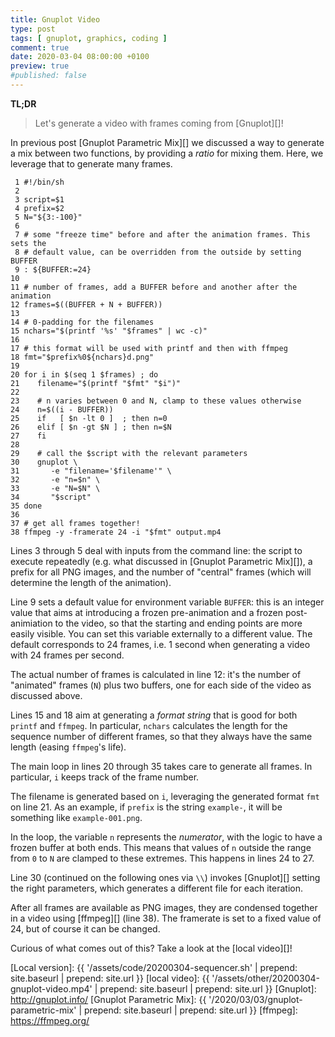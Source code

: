 ```yaml
---
title: Gnuplot Video
type: post
tags: [ gnuplot, graphics, coding ]
comment: true
date: 2020-03-04 08:00:00 +0100
preview: true
#published: false
---
```


**TL;DR**

> Let's generate a video with frames coming from [Gnuplot][]!

In previous post [Gnuplot Parametric Mix][] we discussed a way to
generate a mix between two functions, by providing a *ratio* for mixing
them. Here, we leverage that to generate many frames.

```
 1 #!/bin/sh
 2 
 3 script=$1
 4 prefix=$2
 5 N="${3:-100}"
 6 
 7 # some "freeze time" before and after the animation frames. This sets the
 8 # default value, can be overridden from the outside by setting BUFFER
 9 : ${BUFFER:=24}
10 
11 # number of frames, add a BUFFER before and another after the animation
12 frames=$((BUFFER + N + BUFFER))
13 
14 # 0-padding for the filenames
15 nchars="$(printf '%s' "$frames" | wc -c)"
16 
17 # this format will be used with printf and then with ffmpeg
18 fmt="$prefix%0${nchars}d.png"
19 
20 for i in $(seq 1 $frames) ; do
21    filename="$(printf "$fmt" "$i")"
22 
23    # n varies between 0 and N, clamp to these values otherwise
24    n=$((i - BUFFER))
25    if   [ $n -lt 0 ]  ; then n=0
26    elif [ $n -gt $N ] ; then n=$N
27    fi
28 
29    # call the $script with the relevant parameters
30    gnuplot \
31       -e "filename='$filename'" \
32       -e "n=$n" \
33       -e "N=$N" \
34       "$script"
35 done
36 
37 # get all frames together!
38 ffmpeg -y -framerate 24 -i "$fmt" output.mp4
```

Lines 3 through 5 deal with inputs from the command line: the script to
execute repeatedly (e.g. what discussed in [Gnuplot Parametric Mix][]),
a prefix for all PNG images, and the number of "central" frames (which
will determine the length of the animation).

Line 9 sets a default value for environment variable `BUFFER`: this is
an integer value that aims at introducing a frozen pre-animation and a
frozen post-animiation to the video, so that the starting and ending
points are more easily visible. You can set this variable externally to
a different value. The default corresponds to 24 frames, i.e. 1 second
when generating a video with 24 frames per second.

The actual number of frames is calculated in line 12: it's the number of
"animated" frames (`N`) plus two buffers, one for each side of the
video as discussed above.

Lines 15 and 18 aim at generating a *format string* that is good for
both `printf` and `ffmpeg`. In particular, `nchars` calculates the
length for the sequence number of different frames, so that they always
have the same length (easing `ffmpeg`'s life).

The main loop in lines 20 through 35 takes care to generate all frames.
In particular, `i` keeps track of the frame number.

The filename is generated based on `i`, leveraging the generated format
`fmt` on line 21. As an example, if `prefix` is the string `example-`,
it will be something like `example-001.png`.

In the loop, the variable `n` represents the *numerator*, with the logic
to have a frozen buffer at both ends. This means that values of `n`
outside the range from `0` to `N` are clamped to these extremes. This
happens in lines 24 to 27.

Line 30 (continued on the following ones via `\\`) invokes [Gnuplot][]
setting the right parameters, which generates a different file for each
iteration.

After all frames are available as PNG images, they are condensed
together in a video using [ffmpeg][] (line 38). The framerate is set to
a fixed value of 24, but of course it can be changed.

Curious of what comes out of this? Take a look at the [local video][]!

[Local version]: {{ '/assets/code/20200304-sequencer.sh' | prepend: site.baseurl | prepend: site.url }}
[local video]: {{ '/assets/other/20200304-gnuplot-video.mp4' | prepend: site.baseurl | prepend: site.url }}
[Gnuplot]: http://gnuplot.info/
[Gnuplot Parametric Mix]: {{ '/2020/03/03/gnuplot-parametric-mix' | prepend: site.baseurl | prepend: site.url }}
[ffmpeg]: https://ffmpeg.org/
